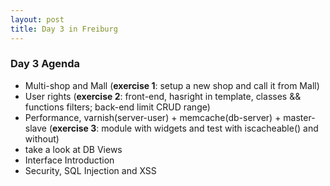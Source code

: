 ```yaml
---
layout: post
title: Day 3 in Freiburg
---
```


### Day 3 Agenda
* Multi-shop and Mall (**exercise 1**: setup a new shop and call it from Mall)
* User rights (**exercise 2**: front-end, hasright in template, classes && functions filters; back-end limit CRUD range)
* Performance, varnish(server-user) + memcache(db-server) + master-slave (**exercise 3**: module with widgets and test with iscacheable() and without)
* take a look at DB Views 
* Interface Introduction
* Security, SQL Injection and XSS
